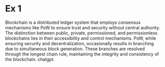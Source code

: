 # Ex 1
Blockchain is a distributed ledger system that employs consensus mechanisms like PoW to ensure trust and security without central authority. The distinction between public, private, permissioned, and permissionless blockchains lies in their accessibility and control mechanisms. PoW, while ensuring security and decentralization, occasionally results in branching due to simultaneous block generation. These branches are resolved through the longest chain rule, maintaining the integrity and consistency of the blockchain.
chatgpt.